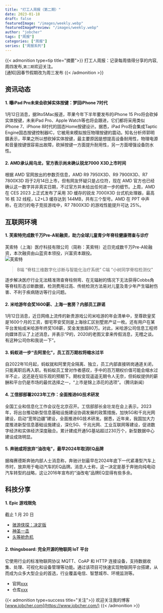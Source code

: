 ```yaml
---
title: "打工人周报（第二期）"
date: 2023-01-18
draft: false
featuredImage: "/images/weekly.webp"
featuredImagePreview: "/images/weekly.webp"
author: "jobcher"
tags: ["周报"]
categories: ["周报"]
series: ["周报系列"]
---
```

{{< admonition type=tip title="摘要">}}
打工人周报：记录每周值得分享的内容,周四发布,`第二期`欢迎关注。  
[通知]因春节假期改为周三发布
{{< /admonition >}}
## 资讯动态
#### 1. 曝iPad Pro未来会砍掉实体按键：梦回iPhone 7时代
1月12日消息，据9to5Mac报道，苹果今年下半年要发布的iPhone 15 Pro将会砍掉实体按键，未来iPad Pro、Apple Watch等也将会跟进，它们都将采用类似iPhone 7、iPhone 8时代的固态Home按键设计。据悉，iPad Pro将会集成Taptic Engine固态按键控制器IC，它被用来模拟按压物理按键的震动。知名分析师郭明錤表示，苹果之所以想砍掉实体按键，最主要原因是想提高设备耐用性，物理电源和音量按键很容易出故障，砍掉按键一方面提升耐用性，另一方面增强设备防水性。

#### 2. AMD承认闹乌龙，官方表示尚未确认锐龙7000 X3D上市时间
根据 AMD 官网放出的参数页信息，AMD R9 7950X3D、R9 7900X3D、R7 7800X3D 将于2月14日上市，但有网友怀疑只是占位符，现在 AMD 官方也已经确认这一数字并非真实日期，不过官方并未给出任何进一步的细节。上周，AMD 在 CES 2023 上正式发布了采用 3D 缓存的锐龙 7000X3D 台式机处理器，最高 16 核 32 线程，L2+L3 缓存达到 144MB，共有三个型号。AMD 在 PPT 中声称，在流行的电子竞技游戏中，R7 7800X3D 的游戏性能提升可达 25%。


## 互联网环境
#### 1. 芙索特完成数千万Pre-A轮融资，助力全球儿童青少年脊柱健康筛查与诊疗
芙索特（上海）医疗科技有限公司（简称：芙索特）近日完成数千万Pre-A轮融资，本次融资由山蓝资本领投，兴富资本跟投。  
![芙索特](https://static.leiphone.com/uploads/new/images/20230112/63c00a7721789.jpg?imageView2/2/w/740)  
>B端 “脊柱三维数字化诊断与智能化治疗系统”  C端 “小树同学脊柱检测仪”  
  
逐步解决医疗行业无法精准筛查脊柱侧弯、在无辐射的情况下无法获得Cobbs角等脊柱形态诊断数据，检测费用过高、传统检测方法易对儿童及青少年产生辐射伤害、不利于疾病随访等行业问题。  

#### 2. 米哈游年会奖1600薪、上海一套房？内部员工辟谣
1月12日消息，近日网络上流传的新贵游戏公司米哈游的年会清单中，至尊欧皇奖是1600个月的工资，御宅苹安奖则是上海徐汇区别墅房产证一枚。还有用户在某平台发帖成米哈游年终奖108薪，奖金发放超80万。对此，米哈游公司信息工程师向媒体否认了上述消息，并表示“P的，2020的老图又拿来传假消息，无稽之谈。有这种公司你和我说一下”。

#### 3. 蚂蚁进一步“去阿里化”，员工百万期权将缩水过半
自2022年10月起，蚂蚁就和阿里完全隔离、独立，员工内部直接转岗通道关闭，只能离职后再入职。有蚂蚁员工曾对作者感叹，手中的百万期权价值可能会缩水过半不止，这还是在较乐观的预期下。期权变现遥遥无期令人无奈，但蚂蚁提供的薪酬和平台仍是市场的最优选择之一，“上市是锦上添花的选项”。（腾讯新闻）

#### 4. 工信部部署2023年工作：全面推进6G技术研发
全国工业和信息化工作会议在北京召开。工信部部长金壮龙在会上表示，2023年，将出台推动新型信息基础设施建设协调发展的政策措施，加快5G和千兆光网建设，启动“宽带边疆”建设，全面推进6G技术研发。据悉，近年来，我国加大力度推进新型信息基础设施建设，深化5G、千兆光网、工业互联网等建设，促进数字经济和实体经济深度融合。累计建成开通5G基站超过230万个，新型数据中心建设成效明显。

#### 5. 奔驰或将放弃“油改电”，最早2024年取消EQ品牌
据梅赛德斯奔驰内部人士消息称，奔驰计划最早在2024年底下一代紧凑型汽车上市时，放弃用于电动汽车的EQ品牌。消息人士称，这一决定是基于奔驰向纯电动汽车转型的战略，这让2016年宣布的“油改电”品牌EQ显得有些多余。




## 科技分享
#### 1. Epic 游戏限免
截止 1 月 20 日
- [骇游侠探：决定版](https://store.epicgames.com/zh-CN/p/gamedec)
- [神圣一击](https://store.epicgames.com/zh-CN/p/divine-knockout--standard)
- [头等舱危机](https://store.epicgames.com/zh-CN/p/first-class-trouble)
#### 2. thingsboard: 完全开源的物联网 IoT 平台
它使用行业的标准物联网协议 MQTT、CoAP 和 HTTP 连接设备，支持数据收集、处理、可视化和设备管理等功能。通过该项目可快速实现物联网平台搭建，从而成为众多大型企业的首选，行业覆盖电信、智慧城市、环境监测等。
- 官网[xxx](xxx)  
- 仓库[xxx](xxx)

  
{{< admonition type=success title="关注">}}
欢迎关注我的博客  
[www.jobcher.com](https://www.jobcher.com/)
{{< /admonition >}}